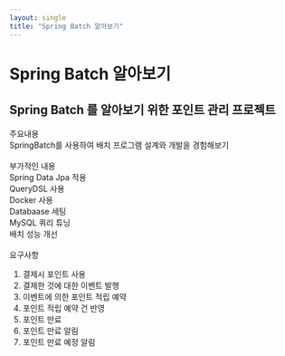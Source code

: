 ```yaml
---
layout: single
title: "Spring Batch 알아보기"
---
```


# Spring Batch 알아보기

## Spring Batch 를 알아보기 위한 포인트 관리 프로젝트

주요내용<br>
SpringBatch를 사용하여 배치 프로그램 설계와 개발을 경험해보기<br>
<br>
부가적인 내용<br>
Spring Data Jpa 적용<br>
QueryDSL 사용<br>
Docker 사용<br>
Databaase 세팅<br>
MySQL 쿼리 튜닝<br>
배치 성능 개선<br>
<br>
요구사항<br>
1. 결제시 포인트 사용<br>
2. 결제한 것에 대한 이벤트 발행<br>
3. 이벤트에 의한 포인트 적립 예약<br>
4. 포인트 적립 예약 건 반영<br>
5. 포인트 만료<br>
6. 포인트 만료 알림<br>
7. 포인트 만료 예정 알림<br>
